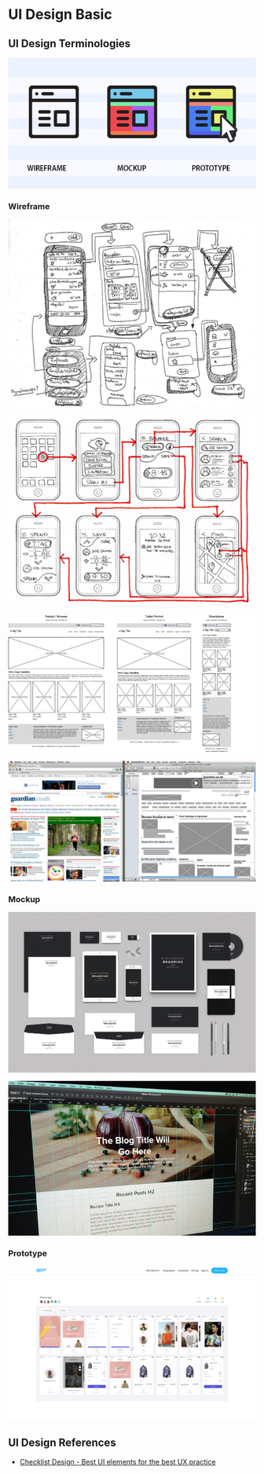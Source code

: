 # UI Design Basic

## UI Design Terminologies

![](images/wireframe-mockup-prototype.png)

### Wireframe

![](images/wireframe-sketch-1.png)

![](images/wireframe-sketch-2.jpg)

![](images/wireframe-clean.png)

![](images/wireframe-compared.jpg)

### Mockup

![](images/mockup.jpg)

![](images/mockup-process.jpg)

### Prototype

[![](images/prototype.png)](https://marvelapp.com/features/prototyping/)

## UI Design References

- [Checklist Design - Best UI elements for the best UX practice](https://www.checklist.design)
